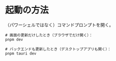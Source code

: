 # 起動の方法

（パワーシェルではなく）コマンドプロンプトを開く。  

```shell
# 画面の更新だけしたとき（ブラウザでだけ開く）：
pnpm dev

# バックエンドも更新したとき（デスクトップアプリも開く）：
pnpm tauri dev
```
